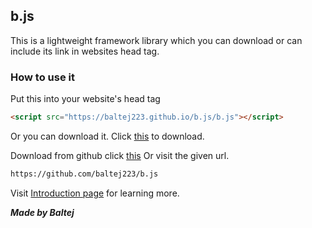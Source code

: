 ## b.js

This is a lightweight framework library which you can download or can include its link in websites head tag.

### How to use it
Put this into your website's head tag
```markdown
<script src="https://baltej223.github.io/b.js/b.js"></script>
```
Or you can download it. Click [this](https://raw.githubusercontent.com/baltej223/b.js/main/b.js.js) to download.

Download from github click [this](https://github.com/baltej223/b.js) Or visit the given url.
```markdown
https://github.com/baltej223/b.js
```

Visit [Introduction page](https://baltej223.github.io/b.js/intro) for learning more.







***Made by Baltej***

